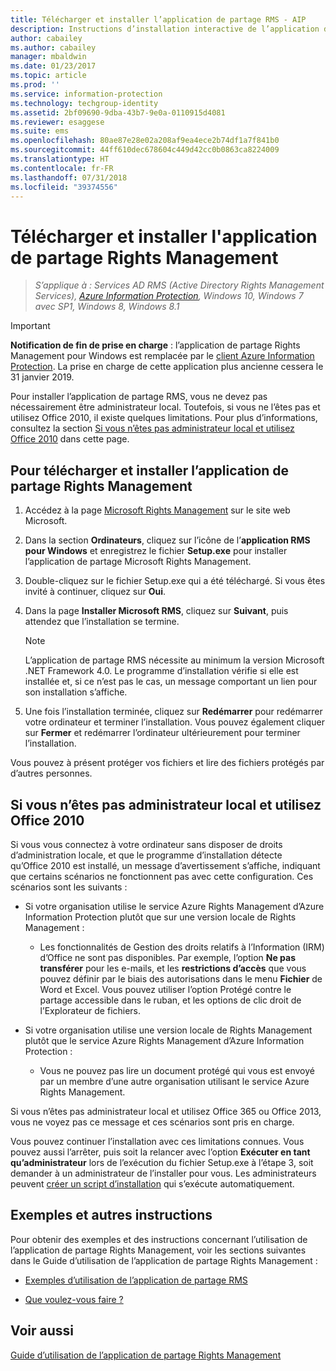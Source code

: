 ```yaml
---
title: Télécharger et installer l’application de partage RMS - AIP
description: Instructions d’installation interactive de l’application de partage RMS pour Windows dans le but de partager des documents avec d’autres utilisateurs en toute sécurité.
author: cabailey
ms.author: cabailey
manager: mbaldwin
ms.date: 01/23/2017
ms.topic: article
ms.prod: ''
ms.service: information-protection
ms.technology: techgroup-identity
ms.assetid: 2bf09690-9dba-43b7-9e0a-0110915d4081
ms.reviewer: esaggese
ms.suite: ems
ms.openlocfilehash: 80ae87e28e02a208af9ea4ece2b74df1a7f841b0
ms.sourcegitcommit: 44ff610dec678604c449d42cc0b0863ca8224009
ms.translationtype: HT
ms.contentlocale: fr-FR
ms.lasthandoff: 07/31/2018
ms.locfileid: "39374556"
---
```

# <a name="download-and-install-the-rights-management-sharing-application"></a>Télécharger et installer l'application de partage Rights Management

>*S’applique à : Services AD RMS (Active Directory Rights Management Services), [Azure Information Protection](https://azure.microsoft.com/pricing/details/information-protection), Windows 10, Windows 7 avec SP1, Windows 8, Windows 8.1*

> [!IMPORTANT]
> **Notification de fin de prise en charge** : l’application de partage Rights Management pour Windows est remplacée par le [client Azure Information Protection](aip-client.md). La prise en charge de cette application plus ancienne cessera le 31 janvier 2019.

Pour installer l’application de partage RMS, vous ne devez pas nécessairement être administrateur local. Toutefois, si vous ne l’êtes pas et utilisez Office 2010, il existe quelques limitations. Pour plus d’informations, consultez la section [Si vous n’êtes pas administrateur local et utilisez Office 2010](#if-you-are-not-a-local-administrator-and-use-office-2010) dans cette page.

## <a name="to-download-and-install-the-rights-management-sharing-application"></a>Pour télécharger et installer l’application de partage Rights Management

1.  Accédez à la page [Microsoft Rights Management](http://go.microsoft.com/fwlink/?LinkId=303970) sur le site web Microsoft.

2.  Dans la section **Ordinateurs**, cliquez sur l’icône de l’**application RMS pour Windows** et enregistrez le fichier **Setup.exe** pour installer l’application de partage Microsoft Rights Management.

3.  Double-cliquez sur le fichier Setup.exe qui a été téléchargé. Si vous êtes invité à continuer, cliquez sur **Oui**.

4.  Dans la page **Installer Microsoft RMS**, cliquez sur **Suivant**, puis attendez que l’installation se termine.

    > [!NOTE]
    > L’application de partage RMS nécessite au minimum la version Microsoft .NET Framework 4.0. Le programme d’installation vérifie si elle est installée et, si ce n’est pas le cas, un message comportant un lien pour son installation s’affiche.

5.  Une fois l’installation terminée, cliquez sur **Redémarrer** pour redémarrer votre ordinateur et terminer l’installation. Vous pouvez également cliquer sur **Fermer** et redémarrer l’ordinateur ultérieurement pour terminer l’installation.

Vous pouvez à présent protéger vos fichiers et lire des fichiers protégés par d’autres personnes.

## <a name="if-you-are-not-a-local-administrator-and-use-office-2010"></a>Si vous n’êtes pas administrateur local et utilisez Office 2010
Si vous vous connectez à votre ordinateur sans disposer de droits d’administration locale, et que le programme d’installation détecte qu’Office 2010 est installé, un message d’avertissement s’affiche, indiquant que certains scénarios ne fonctionnent pas avec cette configuration. Ces scénarios sont les suivants :

-   Si votre organisation utilise le service Azure Rights Management d’Azure Information Protection plutôt que sur une version locale de Rights Management :

    -   Les fonctionnalités de Gestion des droits relatifs à l’Information (IRM) d’Office ne sont pas disponibles. Par exemple, l’option **Ne pas transférer** pour les e-mails, et les **restrictions d’accès** que vous pouvez définir par le biais des autorisations dans le menu **Fichier** de Word et Excel. Vous pouvez utiliser l’option Protégé contre le partage accessible dans le ruban, et les options de clic droit de l’Explorateur de fichiers.

-   Si votre organisation utilise une version locale de Rights Management plutôt que le service Azure Rights Management d’Azure Information Protection :

    -   Vous ne pouvez pas lire un document protégé qui vous est envoyé par un membre d’une autre organisation utilisant le service Azure Rights Management.

Si vous n’êtes pas administrateur local et utilisez Office 365 ou Office 2013, vous ne voyez pas ce message et ces scénarios sont pris en charge.

Vous pouvez continuer l’installation avec ces limitations connues. Vous pouvez aussi l’arrêter, puis soit la relancer avec l’option **Exécuter en tant qu’administrateur** lors de l’exécution du fichier Setup.exe à l’étape 3, soit demander à un administrateur de l’installer pour vous. Les administrateurs peuvent [créer un script d’installation](sharing-app-admin-guide.md#automatic-deployment-for-the-microsoft-rights-management-sharing-application) qui s’exécute automatiquement.

## <a name="examples-and-other-instructions"></a>Exemples et autres instructions
Pour obtenir des exemples et des instructions concernant l’utilisation de l’application de partage Rights Management, voir les sections suivantes dans le Guide d’utilisation de l’application de partage Rights Management :

-   [Exemples d’utilisation de l’application de partage RMS](sharing-app-user-guide.md#examples-for-using-the-rms-sharing-application)

-   [Que voulez-vous faire ?](sharing-app-user-guide.md#what-do-you-want-to-do)

## <a name="see-also"></a>Voir aussi
[Guide d’utilisation de l’application de partage Rights Management](sharing-app-user-guide.md)

